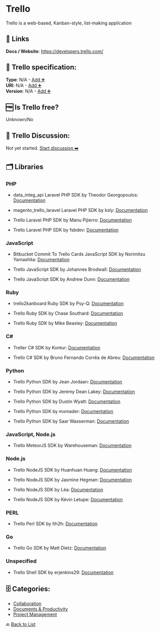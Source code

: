 # Trello
Trello is a web-based, Kanban-style, list-making application

##  🔗 Links
**Docs / Website**: https://developers.trello.com/

## 🧬 Trello specification:
**Type**: N/A - [Add ➕](https://github.com/apis-list/apis-list/edit/main/apis-list.yaml)  
**URI**: N/A - [Add ➕](https://github.com/apis-list/apis-list/edit/main/apis-list.yaml)  
**Version**: N/A - [Add ➕](https://github.com/apis-list/apis-list/edit/main/apis-list.yaml)

## 🆓 Is Trello free?
 Unknown/No 

## 💬 Trello Discussion:
Not yet started. [Start discussion ➡️](https://github.com/apis-list/apis-list/discussions/new)

## 🗂️ Libraries
### PHP
- data_integ_api Laravel PHP SDK by Theodor Georgopoulos: [Documentation](https://github.com/TheodorGeo/data_integ_api)

- magento_trello_laravel Laravel PHP SDK by ksly: [Documentation](https://github.com/donksly/magento_trello_laravel)

- Trello Laravel PHP SDK by Manu Pijierro: [Documentation](https://github.com/mpijierro/laratrell)

- Trello Laravel PHP SDK by fsbdev: [Documentation](https://github.com/fsbdev/trello-client)

### JavaScript
- Bitbucket Commit To Trello Cards JavaScript SDK by Norimitsu Yamashita: [Documentation](https://github.com/nori3tsu/bitbucket-commit-to-trello-card)

- Trello JavaScript SDK by Johannes Brodwall: [Documentation](https://github.com/jhannes/wassup-trello)

- Trello JavaScript SDK by Andrew Dunn: [Documentation](https://github.com/Andrew-Dunn/trello-burndown)

### Ruby
- trello2kanboard Ruby SDK by Psy-Q: [Documentation](https://gitlab.com/psy-q/trello2kanboard)

- Trello Ruby SDK by Chase Southard: [Documentation](https://github.com/chaserx/trellist)

- Trello Ruby SDK by Mike Beasley: [Documentation](https://github.com/mbeasley/ctrl)

### C#
- Treller C# SDK by Kontur: [Documentation](https://github.com/skbkontur/Treller)

- Trello C# SDK by Bruno Fernando Corrêa de Abreu: [Documentation](https://github.com/sathoril/Dashboards)

### Python
- Trello Python SDK by Jean Jordaan: [Documentation](https://github.com/jean/trollop)

- Trello Python SDK by Jeremy Dean Lakey: [Documentation](https://github.com/jeremydeanlakey/jello)

- Trello Python SDK by Dustin Wyatt: [Documentation](https://github.com/dmwyatt/rose_trellis)

- Trello Python SDK by mxmader: [Documentation](https://github.com/mxmader/trello-reporting)

- Trello Python SDK by Saar Wasserman: [Documentation](https://github.com/saar-wasserman-bv/trellomanager_project)

### JavaScript, Node.js
- Trello MeteorJS SDK by Warehouseman: [Documentation](https://github.com/warehouseman/meteor-node-trello)

### Node.js
- Trello NodeJS SDK by Huanhuan Huang: [Documentation](https://github.com/jchappypig/trello-manager-node)

- Trello NodeJS SDK by Jasmine Hegman: [Documentation](https://github.com/r4j4h/trello-card-lister)

- Trello NodeJS SDK by Léa: [Documentation](https://github.com/LeaBrb/appli-trello-nodejs)

- Trello NodeJS SDK by Kévin Letupe: [Documentation](https://github.com/KevinL59/trello-export)

### PERL
- Trello Perl SDK by lth2h: [Documentation](https://github.com/lth2h/perl-trello)

### Go
- Trello Go SDK by Matt Dietz: [Documentation](https://github.com/Cerberus98/trello_go)

### Unspecified
- Trello Shell SDK by erjenkins29: [Documentation](https://github.com/erjenkins29/trello-reports)


## 🗄️ Categories:
- [Collaboration](https://github.com/apis-list/apis-list#collaboration-)
- [Documents & Productivity](https://github.com/apis-list/apis-list#documents--productivity-)
- [Project Management](https://github.com/apis-list/apis-list#project-management-)

🔙  [Back to List](https://github.com/apis-list/apis-list)
